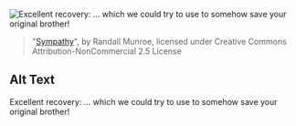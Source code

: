 ![Excellent recovery: ... which we could try to use to somehow save your original brother!](https://imgs.xkcd.com/comics/sympathy.png)
> "[Sympathy](https://xkcd.com/660/)", by Randall Munroe, licensed under Creative Commons Attribution-NonCommercial 2.5 License

## Alt Text
Excellent recovery: ... which we could try to use to somehow save your original brother!
